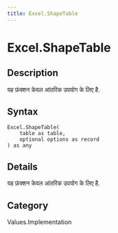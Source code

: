 ```yaml
---
title: Excel.ShapeTable
---
```


# Excel.ShapeTable


## Description

यह फ़ंक्शन केवल आंतरिक उपयोग के लिए है.


## Syntax

```powerquery
Excel.ShapeTable(
    table as table,
    optional options as record
) as any
```


## Details

यह फ़ंक्शन केवल आंतरिक उपयोग के लिए है.



## Category
Values.Implementation
